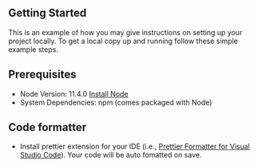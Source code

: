 <!-- GETTING STARTED -->

## Getting Started

This is an example of how you may give instructions on setting up your project locally.
To get a local copy up and running follow these simple example steps.

## Prerequisites

- Node Version: 11.4.0 [Install Node](https://nodejs.org/en/download/)
- System Dependencies: npm (comes packaged with Node)

## Code formatter

- Install prettier extension for your IDE (i.e., [Prettier Formatter for Visual Studio Code](https://marketplace.visualstudio.com/items?itemName=esbenp.prettier-vscode)). Your code will be auto fomatted on save.
